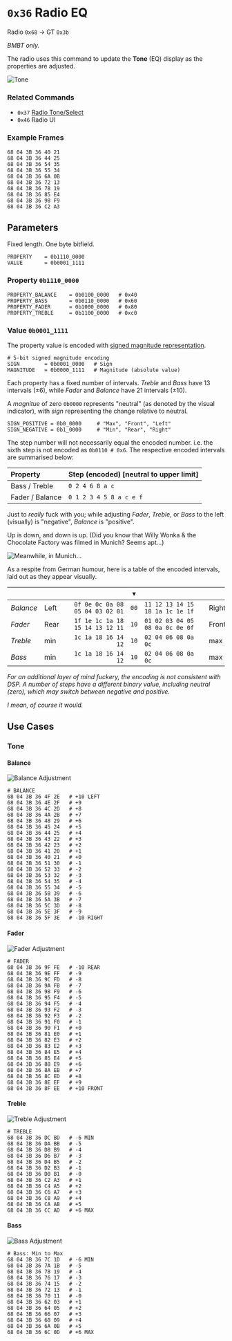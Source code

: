 # `0x36` Radio EQ

Radio `0x68` → GT `0x3b`  
<!--Radio `0x68` → DSP `0x6a` (DSP only)-->
<!--Radio `0x68` → Broadcast`0xff` (DSP only)-->

*BMBT only.*

The radio uses this command to update the **Tone** (EQ) display as the properties are adjusted.

![Tone](36/treble.jpg)

### Related Commands

- `0x37` [Radio Tone/Select](37.md)
- `0x46` Radio UI

### Example Frames

    68 04 3B 36 40 21
    68 04 3B 36 44 25
    68 04 3B 36 54 35
    68 04 3B 36 55 34
    68 04 3B 36 6A 0B
    68 04 3B 36 72 13
    68 04 3B 36 78 19
    68 04 3B 36 85 E4
    68 04 3B 36 98 F9
    68 04 3B 36 C2 A3

## Parameters

Fixed length. One byte bitfield.

    PROPERTY    = 0b1110_0000
    VALUE       = 0b0001_1111

### Property `0b1110_0000`

    PROPERTY_BALANCE    = 0b0100_0000   # 0x40
    PROPERTY_BASS       = 0b0110_0000   # 0x60
    PROPERTY_FADER      = 0b1000_0000   # 0x80
    PROPERTY_TREBLE     = 0b1100_0000   # 0xc0
    
### Value `0b0001_1111`

The property value is encoded with [signed magnitude representation](https://en.wikipedia.org/wiki/Signed_number_representations#Signed_magnitude_representation).
    
    # 5-bit signed magnitude encoding
    SIGN        = 0b0001_0000   # Sign   
    MAGNITUDE   = 0b0000_1111   # Magnitude (absolute value)

Each property has a fixed number of intervals. *Treble* and *Bass* have 13 intervals (±6), while *Fader* and *Balance* have 21 intervals (±10).

A *magnitue* of zero `0b0000` represents "neutral" (as denoted by the visual indicator), with *sign* representing the change relative to neutral. 

    SIGN_POSITIVE = 0b0_0000     # "Max", "Front", "Left"
    SIGN_NEGATIVE = 0b1_0000     # "Min", "Rear", "Right"

The step number will not necessarily equal the encoded number. i.e. the sixth step is not encoded as `0b0110 # 0x6`. The respective encoded intervals are summarised below:

Property|Step (encoded) [neutral to upper limit]
:-------|:-----------------------------
Bass / Treble|`0 2 4 6 8 a c`
Fader / Balance|`0 1 2 3 4 5 8 a c e f`

Just to *really* fuck with you; while adjusting *Fader*, *Treble*, or *Bass* to the left (visually) is "negative", *Balance* is "positive".

Up is down, and down is up. (Did you know that Willy Wonka & the Chocolate Factory was filmed in Munich? Seems apt...)

![Meanwhile, in Munich...](36/meanwhile_in_munich.gif)

As a respite from German humour, here is a table of the encoded intervals, laid out as they appear visually.

         |    |                               |`▼`   |                               |     
:--------|----|------------------------------:|:----:|-------------------------------|-----
*Balance*|Left|`0f 0e 0c 0a 08 05 04 03 02 01`|`00`|`11 12 13 14 15 18 1a 1c 1e 1f`|Right
*Fader*  |Rear|`1f 1e 1c 1a 18 15 14 13 12 11`|`10`|`01 02 03 04 05 08 0a 0c 0e 0f`|Front
*Treble* |min |`1c 1a 18 16 14 12`|`10`|`02 04 06 08 0a 0c`|max
*Bass*   |min |`1c 1a 18 16 14 12`|`10`|`02 04 06 08 0a 0c`|max

*For an additional layer of mind fuckery, the encoding is not consistent with DSP. A number of steps have a different binary value, including neutral (zero), which may switch between negative and positive.*

*I mean, of course it would.*

## Use Cases

### Tone

#### Balance

![Balance Adjustment](36/balance.jpg)
    
    # BALANCE
    68 04 3B 36 4F 2E   # +10 LEFT
    68 04 3B 36 4E 2F   # +9
    68 04 3B 36 4C 2D   # +8
    68 04 3B 36 4A 2B   # +7
    68 04 3B 36 48 29   # +6
    68 04 3B 36 45 24   # +5
    68 04 3B 36 44 25   # +4
    68 04 3B 36 43 22   # +3
    68 04 3B 36 42 23   # +2
    68 04 3B 36 41 20   # +1
    68 04 3B 36 40 21   # +0
    68 04 3B 36 51 30   # -1
    68 04 3B 36 52 33   # -2
    68 04 3B 36 53 32   # -3
    68 04 3B 36 54 35   # -4
    68 04 3B 36 55 34   # -5
    68 04 3B 36 58 39   # -6
    68 04 3B 36 5A 3B   # -7
    68 04 3B 36 5C 3D   # -8
    68 04 3B 36 5E 3F   # -9
    68 04 3B 36 5F 3E   # -10 RIGHT

#### Fader

![Fader Adjustment](36/fader.jpg)
    
    # FADER
    68 04 3B 36 9F FE   # -10 REAR
    68 04 3B 36 9E FF   # -9
    68 04 3B 36 9C FD   # -8
    68 04 3B 36 9A FB   # -7
    68 04 3B 36 98 F9   # -6
    68 04 3B 36 95 F4   # -5
    68 04 3B 36 94 F5   # -4
    68 04 3B 36 93 F2   # -3
    68 04 3B 36 92 F3   # -2
    68 04 3B 36 91 F0   # -1
    68 04 3B 36 90 F1   # +0
    68 04 3B 36 81 E0   # +1
    68 04 3B 36 82 E3   # +2
    68 04 3B 36 83 E2   # +3
    68 04 3B 36 84 E5   # +4
    68 04 3B 36 85 E4   # +5
    68 04 3B 36 88 E9   # +6
    68 04 3B 36 8A EB   # +7
    68 04 3B 36 8C ED   # +8
    68 04 3B 36 8E EF   # +9
    68 04 3B 36 8F EE   # +10 FRONT
    
#### Treble

![Treble Adjustment](36/treble.jpg)
    
    # TREBLE    
    68 04 3B 36 DC BD   # -6 MIN
    68 04 3B 36 DA BB   # -5
    68 04 3B 36 D8 B9   # -4
    68 04 3B 36 D6 B7   # -3
    68 04 3B 36 D4 B5   # -2
    68 04 3B 36 D2 B3   # -1
    68 04 3B 36 D0 B1   # -0
    68 04 3B 36 C2 A3   # +1
    68 04 3B 36 C4 A5   # +2
    68 04 3B 36 C6 A7   # +3
    68 04 3B 36 C8 A9   # +4
    68 04 3B 36 CA AB   # +5
    68 04 3B 36 CC AD   # +6 MAX

#### Bass

![Bass Adjustment](36/bass.jpg)
    
    # Bass: Min to Max
    68 04 3B 36 7C 1D   # -6 MIN
    68 04 3B 36 7A 1B   # -5
    68 04 3B 36 78 19   # -4
    68 04 3B 36 76 17   # -3
    68 04 3B 36 74 15   # -2
    68 04 3B 36 72 13   # -1
    68 04 3B 36 70 11   # -0
    68 04 3B 36 62 03   # +1
    68 04 3B 36 64 05   # +2
    68 04 3B 36 66 07   # +3
    68 04 3B 36 68 09   # +4
    68 04 3B 36 6A 0B   # +5
    68 04 3B 36 6C 0D   # +6 MAX